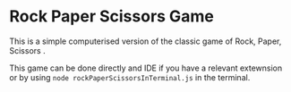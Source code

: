  # Rock Paper Scissors Game 

This is a simple computerised version of the classic game of Rock, Paper, Scissors .


This game can be done directly and IDE if you have a relevant extewnsion or by using `node rockPaperScissorsInTerminal.js` in the terminal. 

